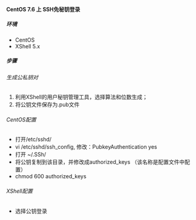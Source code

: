 #### CentOS 7.6 上 SSH免秘钥登录
##### 环境
- CentOS
- XShell 5.x
##### 步骤
###### 生成公私钥对
1. 利用XShell的用户秘钥管理工具，选择算法和位数生成；
2. 将公钥文件保存为.pub文件
###### CentOS配置
- 打开/etc/sshd/
- vi /etc/sshd/ssh_config, 修改：PubkeyAuthentication yes
- 打开 ~/.SSh/
- 将公钥复制到该目录，并修改成authorized_keys （该名称是配置文件中配置）
- chmod 600 authorized_keys
###### XShell配置
- 选择公钥登录